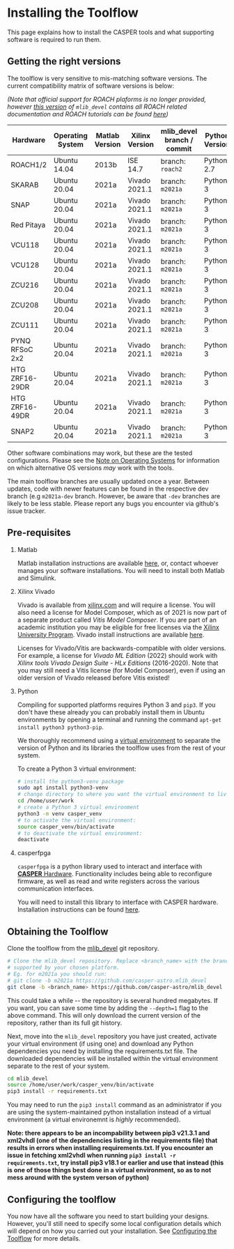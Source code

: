 # Installing the Toolflow

This page explains how to install the CASPER tools and what supporting software is required to run them.

## Getting the right versions

The toolflow is very sensitive to mis-matching software versions. The current compatibility matrix of software versions is below:

_(Note that official support for ROACH plaforms is no longer provided, however [this version](https://github.com/casper-astro/mlib_devel/tree/d77999047d2f0dc53e1c1e6e516e6ef3cdd45632/docs) of `mlib_devel` contains all ROACH related documentation and ROACH tutorials can be found [here](https://casper-tutorials.readthedocs.io/en/latest/tutorials/roach/tut_intro.html))_

|  Hardware      |   Operating System  |    Matlab Version  |    Xilinx Version  |    mlib_devel branch / commit   |  Python Version  |
|----------------|---------------------|--------------------|--------------------|---------------------------------|------------------|
|ROACH1/2        | Ubuntu 14.04        |  2013b             |  ISE 14.7          |  branch: `roach2`               |  Python 2.7      |
|SKARAB          | Ubuntu 20.04        |  2021a             |  Vivado 2021.1     |  branch: `m2021a`               |  Python 3        |
|SNAP            | Ubuntu 20.04        |  2021a             |  Vivado 2021.1     |  branch: `m2021a`               |  Python 3        |
|Red Pitaya      | Ubuntu 20.04        |  2021a             |  Vivado 2021.1     |  branch: `m2021a`               |  Python 3        |
|VCU118          | Ubuntu 20.04        |  2021a             |  Vivado 2021.1     |  branch: `m2021a`               |  Python 3        |
|VCU128          | Ubuntu 20.04        |  2021a             |  Vivado 2021.1     |  branch: `m2021a`               |  Python 3        |
|ZCU216          | Ubuntu 20.04        |  2021a             |  Vivado 2021.1     |  branch: `m2021a`               |  Python 3        |
|ZCU208          | Ubuntu 20.04        |  2021a             |  Vivado 2021.1     |  branch: `m2021a`               |  Python 3        |
|ZCU111          | Ubuntu 20.04        |  2021a             |  Vivado 2021.1     |  branch: `m2021a`               |  Python 3        |
|PYNQ RFSoC 2x2  | Ubuntu 20.04        |  2021a             |  Vivado 2021.1     |  branch: `m2021a`               |  Python 3        |
|HTG ZRF16-29DR  | Ubuntu 20.04        |  2021a             |  Vivado 2021.1     |  branch: `m2021a`               |  Python 3        |
|HTG ZRF16-49DR  | Ubuntu 20.04        |  2021a             |  Vivado 2021.1     |  branch: `m2021a`               |  Python 3        |
|SNAP2           | Ubuntu 20.04        |  2021a             |  Vivado 2021.1     |  branch: `m2021a`               |  Python 3        |

Other software combinations may work, but these are the tested configurations. Please see the [Note on Operating Systems](https://casper-toolflow.readthedocs.io/en/latest/index.html#a-note-on-operating-systems) for information on which alternative OS versions _may_ work with the tools.

The main toolflow branches are usually updated once a year. Between updates, code with newer features can be found in the respective dev branch (e.g `m2021a-dev` branch. However, be aware that `-dev`  branches are likely to be less stable. Please report any bugs you encounter via github's issue tracker.


## Pre-requisites

1. Matlab

    Matlab installation instructions are available [here](https://casper-toolflow.readthedocs.io/en/latest/src/How-to-install-Matlab.html), or, contact whoever manages your software installations.
    You will need to install both Matlab and Simulink.

2. Xilinx Vivado

    Vivado is available from [xilinx.com](https://www.xilinx.com) and will require a license. You will also need a license for Model Composer, which as of 2021 is now part of a separate product called *Vitis Model Composer*. If you are part of an academic institution you may be eligible for free licenses via the [Xilinx University Program](https://www.xilinx.com/support/university.html).
    Vivado install instructions are available [here](https://casper-toolflow.readthedocs.io/en/latest/src/How-to-install-Xilinx-Vivado.html).
    
    Licenses for Vivado/Vitis are backwards-compatible with older versions. For example, a license for *Vivado ML Edition* (2022) should work with *Xilinx tools Vivado Design Suite - HLx Editions* (2016-2020). Note that you may still need a Vitis license (for Model Composer), even if using an older version of Vivado released before Vitis existed!

3. Python

    Compiling for supported platforms requires Python 3 and `pip3`. If you don't have these already you can probably install them in Ubuntu environments by opening a terminal and running the command `apt-get install python3 python3-pip`.

    We thoroughly recommend using a [virtual environment](https://packaging.python.org/guides/installing-using-pip-and-virtual-environments/#installing-virtualenv) to separate the version of Python and its libraries the toolflow uses from the rest of your system. 

    To create a Python 3 virtual environment:

    ```bash
    # install the python3-venv package
    sudo apt install python3-venv
    # change directory to where you want the virtual environment to live
    cd /home/user/work
    # create a Python 3 virtual environment
    python3 -m venv casper_venv
    # to activate the virtual environment:
    source casper_venv/bin/activate
    # to deactivate the virtual environment:
    deactivate
    ```
4. casperfpga
    
    `casperfpga` is a python library used to interact and interface with [**CASPER** Hardware](https://github.com/casper-astro/casper-hardware). Functionality includes being able to reconfigure firmware, as well as read and write registers across the various communication interfaces.

    You will need to install this library to interface with CASPER hardware. Installation instructions can be found [here](https://casper-toolflow.readthedocs.io/en/latest/src/How-to-install-casperfpga.html).

## Obtaining the Toolflow
Clone the toolflow from the [mlib_devel](https://github.com/casper-astro/mlib_devel) git repository. 

```bash
# Clone the mlib_devel repository. Replace <branch_name> with the branch
# supported by your chosen platform.
# Eg. for m2021a you should run:
# git clone -b m2021a https://github.com/casper-astro.mlib_devel
git clone -b <branch_name> https://github.com/casper-astro/mlib_devel
```

This could take a while -- the repository is several hundred megabytes. If you want, you can save some time by adding the `--depth=1` flag to the above command. This will only download the current version of the repository, rather than its full git history.

Next, move into the `mlib_devel` repository you have just created, activate your virtual environment (if using one) and download any Python dependencies you need by installing the requirements.txt file. The downloaded dependencies will be installed within the virtual environment separate to the rest of your system.

```bash
cd mlib_devel
source /home/user/work/casper_venv/bin/activate
pip3 install -r requirements.txt
```

You may need to run the `pip3 install` command as an administrator if you are using the system-maintained python installation instead of a virtual environment (a virtual environemnt is _highly_ recommended).

**Note: there appears to be an incompability between pip3 v21.3.1 and xml2vhdl (one of the dependencies listing in the requirements file) that results in errors when installing requirements.txt. If you encounter an issue in fetching xml2vhdl when running `pip3 install -r requirements.txt`, try install pip3 v18.1 or earlier and use that instead (this is one of those things best done in a virtual environment, so as to not mess around with the system verson of python)**  

## Configuring the toolflow

You now have all the software you need to start building your designs. However, you'll still need to specify some local configuration details which will depend on how you carried out your installation. See [Configuring the Toolflow](https://casper-toolflow.readthedocs.io/en/latest/src/Configuring-the-Toolflow.html) for more details.


